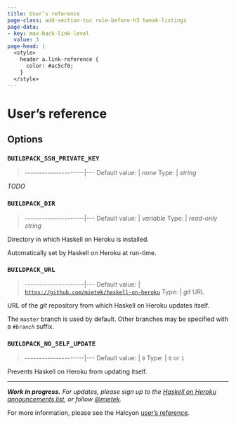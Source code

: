 ```yaml
---
title: User’s reference
page-class: add-section-toc rule-before-h3 tweak-listings
page-data:
- key: max-back-link-level
  value: 3
page-head: |
  <style>
    header a.link-reference {
      color: #ac5cf0;
    }
  </style>
---
```



User’s reference
================


Options
-------

### `BUILDPACK_SSH_PRIVATE_KEY`

> ---------------------|---
> Default value:       | _none_
> Type:                | _string_

_TODO_


### `BUILDPACK_DIR`

> ---------------------|---
> Default value:       | _variable_
> Type:                | _read-only string_

Directory in which Haskell on Heroku is installed.

Automatically set by Haskell on Heroku at run-time.


### `BUILDPACK_URL`

> ---------------------|---
> Default value:       | [`https://github.com/mietek/haskell-on-heroku`](https://github.com/mietek/haskell-on-heroku)
> Type:                | _git_ URL

URL of the _git_ repository from which Haskell on Heroku updates itself.

The `master` branch is used by default.  Other branches may be specified with a `#`_`branch`_ suffix.


### `BUILDPACK_NO_SELF_UPDATE`

> ---------------------|---
> Default value:       | `0`
> Type:                | `0` or `1`

Prevents Haskell on Heroku from updating itself.


---

_**Work in progress.**  For updates, please sign up to the [Haskell on Heroku announcements list](http://eepurl.com/8KXsT), or follow <a href="https://twitter.com/mietek">@mietek</a>._

For more information, please see the Halcyon [user’s reference](https://halcyon.sh/reference/).
